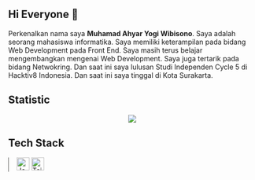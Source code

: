 ## Hi Everyone 👋

Perkenalkan nama saya **Muhamad Ahyar Yogi Wibisono**. Saya adalah seorang mahasiswa informatika. Saya memiliki keterampilan pada bidang Web Development pada Front End. Saya masih terus belajar mengembangkan mengenai Web Development. Saya juga tertarik pada bidang Netwokring. Dan saat ini saya lulusan Studi Independen Cycle 5 di Hacktiv8 Indonesia. Dan saat ini saya tinggal di Kota Surakarta.

## Statistic
<div align="center" style="padding: 0 20px;">
  <img src="https://github-readme-stats-eight-theta.vercel.app/api/top-langs/?username=YarElen&layout=compact&langs_count=8&theme=tokyonight" />
</div>

## Tech Stack
<div style="border-left: 1.5px solid #595957; padding: 0 1rem ;width: 50%">
<img width="26" src="https://img.icons8.com/color/48/000000/javascript--v1.png" alt="JavaScript" title="JavaScript"/>
<img width="26" src="https://img.icons8.com/color/48/000000/tailwindcss.png" alt="Tailwindcss" title="Tailwindcss"/>
</div>